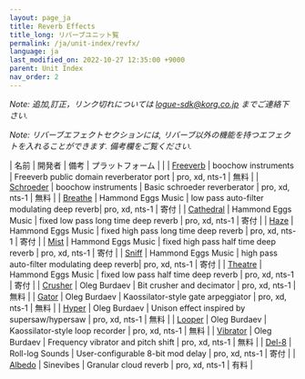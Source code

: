 ```yaml
---
layout: page_ja
title: Reverb Effects
title_long: リバーブユニット覧
permalink: /ja/unit-index/revfx/
language: ja
last_modified_on: 2022-10-27 12:35:00 +9000
parent: Unit Index
nav_order: 2
---
```


_Note: 追加,訂正，リンク切れについては logue-sdk@korg.co.jp までご連絡下さい._

_Note: リバーブエフェクトセクションには, リバーブ以外の機能を持つエフェクトを入れることができます. 備考欄をご覧ください._

| 名前 | 開発者 | 備考 | プラットフォーム |  |
| [Freeverb](https://github.com/boochow/freeverb-logue) | boochow instruments | Freeverb public domain reverberator port | pro, xd, nts-1 | 無料 |
| [Schroeder](https://github.com/boochow/schroeder) | boochow instruments | Basic schroeder reverberator | pro, xd, nts-1 | 無料 |
| [Breathe](http://hammondeggsmusic.ca/logueplugins/breathe.html) | Hammond Eggs Music | low pass auto-filter modulating deep reverb| pro, xd, nts-1 | 寄付 |
| [Cathedral](http://hammondeggsmusic.ca/logueplugins/cathedral.html) | Hammond Eggs Music | fixed low pass long time deep reverb | pro, xd, nts-1 | 寄付 |
| [Haze](http://hammondeggsmusic.ca/logueplugins/cathedral.html) | Hammond Eggs Music | fixed high pass long time deep reverb | pro, xd, nts-1 | 寄付 |
| [Mist](http://hammondeggsmusic.ca/logueplugins/cathedral.html) | Hammond Eggs Music | fixed high pass half time deep reverb | pro, xd, nts-1 | 寄付 |
| [Sniff](http://hammondeggsmusic.ca/logueplugins/breathe.html) | Hammond Eggs Music | high pass auto-filter modulating deep reverb| pro, xd, nts-1 | 寄付 |
| [Theatre](http://hammondeggsmusic.ca/logueplugins/cathedral.html) | Hammond Eggs Music | fixed low pass half time deep reverb | pro, xd, nts-1 | 寄付 |
| [Crusher](https://github.com/dukesrg/logue-fx) | Oleg Burdaev | Bit crusher and decimator | pro, xd, nts-1 | 無料 |
| [Gator](https://github.com/dukesrg/logue-fx) | Oleg Burdaev | Kaossilator-style gate arpeggiator | pro, xd, nts-1 | 無料 |
| [Hyper](https://github.com/dukesrg/logue-fx) | Oleg Burdaev | Unison effect inspired by supersaw/hypersaw | pro, xd, nts-1 | 無料 |
| [Looper](https://github.com/dukesrg/logue-fx) | Oleg Burdaev | Kaossilator-style loop recorder | pro, xd, nts-1 | 無料 |
| [Vibrator](https://github.com/dukesrg/logue-fx) | Oleg Burdaev | Frequency vibrator and pitch shift | pro, xd, nts-1 | 無料 |
| [Del-8](https://gum.co/logueMill_del_8) | Roll-log Sounds | User-configurable 8-bit mod delay | pro, xd, nts-1 | 寄付 |
| [Albedo](https://www.sinevibes.com/korgalbedo/) | Sinevibes | Granular cloud reverb | pro, xd, nts-1 | 有料 |

